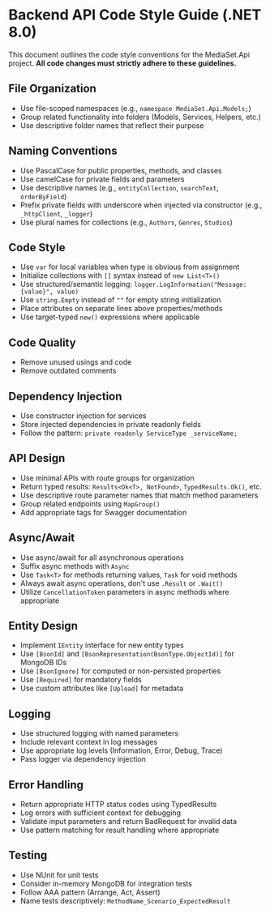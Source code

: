 # Backend API Code Style Guide (.NET 8.0)

This document outlines the code style conventions for the MediaSet.Api project. **All code changes must strictly adhere to these guidelines.**

## File Organization

- Use file-scoped namespaces (e.g., `namespace MediaSet.Api.Models;`)
- Group related functionality into folders (Models, Services, Helpers, etc.)
- Use descriptive folder names that reflect their purpose

## Naming Conventions

- Use PascalCase for public properties, methods, and classes
- Use camelCase for private fields and parameters
- Use descriptive names (e.g., `entityCollection`, `searchText`, `orderByField`)
- Prefix private fields with underscore when injected via constructor (e.g., `_httpClient`, `_logger`)
- Use plural names for collections (e.g., `Authors`, `Genres`, `Studios`)

## Code Style

- Use `var` for local variables when type is obvious from assignment
- Initialize collections with `[]` syntax instead of `new List<T>()`
- Use structured/semantic logging: `logger.LogInformation("Message: {value}", value)`
- Use `string.Empty` instead of `""` for empty string initialization
- Place attributes on separate lines above properties/methods
- Use target-typed `new()` expressions where applicable

## Code Quality

- Remove unused usings and code
- Remove outdated comments

## Dependency Injection

- Use constructor injection for services
- Store injected dependencies in private readonly fields
- Follow the pattern: `private readonly ServiceType _serviceName;`

## API Design

- Use minimal APIs with route groups for organization
- Return typed results: `Results<Ok<T>, NotFound>`, `TypedResults.Ok()`, etc.
- Use descriptive route parameter names that match method parameters
- Group related endpoints using `MapGroup()`
- Add appropriate tags for Swagger documentation

## Async/Await

- Use async/await for all asynchronous operations
- Suffix async methods with `Async`
- Use `Task<T>` for methods returning values, `Task` for void methods
- Always await async operations, don't use `.Result` or `.Wait()`
- Utilize `CancellationToken` parameters in async methods where appropriate

## Entity Design

- Implement `IEntity` interface for new entity types
- Use `[BsonId]` and `[BsonRepresentation(BsonType.ObjectId)]` for MongoDB IDs
- Use `[BsonIgnore]` for computed or non-persisted properties
- Use `[Required]` for mandatory fields
- Use custom attributes like `[Upload]` for metadata

## Logging

- Use structured logging with named parameters
- Include relevant context in log messages
- Use appropriate log levels (Information, Error, Debug, Trace)
- Pass logger via dependency injection

## Error Handling

- Return appropriate HTTP status codes using TypedResults
- Log errors with sufficient context for debugging
- Validate input parameters and return BadRequest for invalid data
- Use pattern matching for result handling where appropriate

## Testing

- Use NUnit for unit tests
- Consider in-memory MongoDB for integration tests
- Follow AAA pattern (Arrange, Act, Assert)
- Name tests descriptively: `MethodName_Scenario_ExpectedResult`
